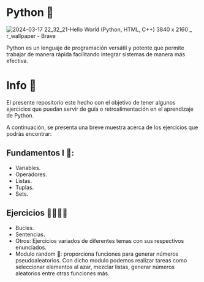 # Python 🐍
![2024-03-17 22_32_21-Hello World (Python, HTML, C++)  3840 x 2160  _ r_wallpaper - Brave](https://github.com/John-Arbaiza/Python_Ejercicios/assets/94189760/7e40d24f-e2fd-4abd-9cb9-3989dccc041e)

Python es un lenguaje de programación versátil y potente que permite trabajar de manera rápida facilitando integrar sistemas de manera más efectiva.

# Info 📄
 El presente repositorio este hecho con el objetivo de tener algunos ejercicios que puedan servir de guía o retroalimentación en el aprendizaje de Python.
 
 A continuación, se presenta una breve muestra acerca de los ejercicios que podrás encontrar:
  ## Fundamentos I 🤯:
  * Variables.
  * Operadores.
  * Listas.
  * Tuplas.
  * Sets.

  ## Ejercicios 👨‍💻👩‍💻
  * Bucles.
  * Sentencias.
  * Otros: Ejercicios variados de diferentes temas con sus respectivos enunciados.
  * Modulo random 🎲: proporciona funciones para generar números pseudoaleatorios.
    Con dicho modulo podemos realizar tareas como seleccionar elementos al azar, mezclar listas,
    generar números aleatorios entre otras funciones más.
    
   
  

